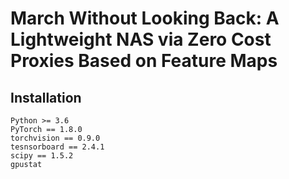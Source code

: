 # March Without Looking Back: A Lightweight NAS via Zero Cost Proxies Based on Feature Maps

## Installation
```
Python >= 3.6
PyTorch == 1.8.0
torchvision == 0.9.0
tesnsorboard == 2.4.1
scipy == 1.5.2
gpustat
```
